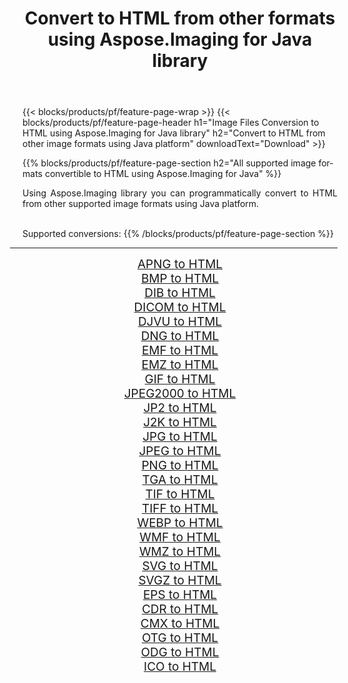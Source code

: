 ﻿---
title: Convert to HTML from other formats using Aspose.Imaging for Java library 
weight: 3920
url: /java/conversion/to/html/ 
lang: en
langdirlevel: 2
locales: zh-hans,ja,it,ru,de,es,fr,nl,id,lt,pl,pt,vi,tr,ko,zh-hant,ar,hi,th,sv,cs,uk,he
description: Using Aspose.Imaging you can convert to HTML from other formats using Java
---

{{< blocks/products/pf/feature-page-wrap >}}
{{< blocks/products/pf/feature-page-header h1="Image Files Conversion to HTML using Aspose.Imaging for Java library" h2="Convert to HTML from other image formats using Java platform" downloadText="Download" >}}


{{% blocks/products/pf/feature-page-section  h2="All supported image formats convertible to HTML using Aspose.Imaging for Java" %}}
<p align=justify>Using Aspose.Imaging library you can programmatically convert to HTML from other supported image formats using Java platform.</p>
<br/>
Supported conversions:
{{% /blocks/products/pf/feature-page-section %}}
<div class="container-fluid productfamilypage bg-gray">
    <div class="convertypes bg-gray agp-content section">
        <div class="container">
		<hr style="margin-left:-20px;"/>
		<div class="row other-converters" style="gap: 10px;font-size: 19px;text-align:center;">
		    <div class='col-md-2 other-converter remove-lp remove-rp'><a href="/imaging/java/conversion/apng-to-html/" style="padding:15px;">APNG to HTML</a></div>
<div class='col-md-2 other-converter remove-lp remove-rp'><a href="/imaging/java/conversion/bmp-to-html/" style="padding:15px;">BMP to HTML</a></div>
<div class='col-md-2 other-converter remove-lp remove-rp'><a href="/imaging/java/conversion/dib-to-html/" style="padding:15px;">DIB to HTML</a></div>
<div class='col-md-2 other-converter remove-lp remove-rp'><a href="/imaging/java/conversion/dicom-to-html/" style="padding:15px;">DICOM to HTML</a></div>
<div class='col-md-2 other-converter remove-lp remove-rp'><a href="/imaging/java/conversion/djvu-to-html/" style="padding:15px;">DJVU to HTML</a></div>
<div class='col-md-2 other-converter remove-lp remove-rp'><a href="/imaging/java/conversion/dng-to-html/" style="padding:15px;">DNG to HTML</a></div>
<div class='col-md-2 other-converter remove-lp remove-rp'><a href="/imaging/java/conversion/emf-to-html/" style="padding:15px;">EMF to HTML</a></div>
<div class='col-md-2 other-converter remove-lp remove-rp'><a href="/imaging/java/conversion/emz-to-html/" style="padding:15px;">EMZ to HTML</a></div>
<div class='col-md-2 other-converter remove-lp remove-rp'><a href="/imaging/java/conversion/gif-to-html/" style="padding:15px;">GIF to HTML</a></div>
<div class='col-md-2 other-converter remove-lp remove-rp'><a href="/imaging/java/conversion/jpeg2000-to-html/" style="padding:15px;">JPEG2000 to HTML</a></div>
<div class='col-md-2 other-converter remove-lp remove-rp'><a href="/imaging/java/conversion/jp2-to-html/" style="padding:15px;">JP2 to HTML</a></div>
<div class='col-md-2 other-converter remove-lp remove-rp'><a href="/imaging/java/conversion/j2k-to-html/" style="padding:15px;">J2K to HTML</a></div>
<div class='col-md-2 other-converter remove-lp remove-rp'><a href="/imaging/java/conversion/jpg-to-html/" style="padding:15px;">JPG to HTML</a></div>
<div class='col-md-2 other-converter remove-lp remove-rp'><a href="/imaging/java/conversion/jpeg-to-html/" style="padding:15px;">JPEG to HTML</a></div>
<div class='col-md-2 other-converter remove-lp remove-rp'><a href="/imaging/java/conversion/png-to-html/" style="padding:15px;">PNG to HTML</a></div>
<div class='col-md-2 other-converter remove-lp remove-rp'><a href="/imaging/java/conversion/tga-to-html/" style="padding:15px;">TGA to HTML</a></div>
<div class='col-md-2 other-converter remove-lp remove-rp'><a href="/imaging/java/conversion/tif-to-html/" style="padding:15px;">TIF to HTML</a></div>
<div class='col-md-2 other-converter remove-lp remove-rp'><a href="/imaging/java/conversion/tiff-to-html/" style="padding:15px;">TIFF to HTML</a></div>
<div class='col-md-2 other-converter remove-lp remove-rp'><a href="/imaging/java/conversion/webp-to-html/" style="padding:15px;">WEBP to HTML</a></div>
<div class='col-md-2 other-converter remove-lp remove-rp'><a href="/imaging/java/conversion/wmf-to-html/" style="padding:15px;">WMF to HTML</a></div>
<div class='col-md-2 other-converter remove-lp remove-rp'><a href="/imaging/java/conversion/wmz-to-html/" style="padding:15px;">WMZ to HTML</a></div>
<div class='col-md-2 other-converter remove-lp remove-rp'><a href="/imaging/java/conversion/svg-to-html/" style="padding:15px;">SVG to HTML</a></div>
<div class='col-md-2 other-converter remove-lp remove-rp'><a href="/imaging/java/conversion/svgz-to-html/" style="padding:15px;">SVGZ to HTML</a></div>
<div class='col-md-2 other-converter remove-lp remove-rp'><a href="/imaging/java/conversion/eps-to-html/" style="padding:15px;">EPS to HTML</a></div>
<div class='col-md-2 other-converter remove-lp remove-rp'><a href="/imaging/java/conversion/cdr-to-html/" style="padding:15px;">CDR to HTML</a></div>
<div class='col-md-2 other-converter remove-lp remove-rp'><a href="/imaging/java/conversion/cmx-to-html/" style="padding:15px;">CMX to HTML</a></div>
<div class='col-md-2 other-converter remove-lp remove-rp'><a href="/imaging/java/conversion/otg-to-html/" style="padding:15px;">OTG to HTML</a></div>
<div class='col-md-2 other-converter remove-lp remove-rp'><a href="/imaging/java/conversion/odg-to-html/" style="padding:15px;">ODG to HTML</a></div>
<div class='col-md-2 other-converter remove-lp remove-rp'><a href="/imaging/java/conversion/ico-to-html/" style="padding:15px;">ICO to HTML</a></div>
                </div>
        </div>
    </div>
</div>
<br/>

